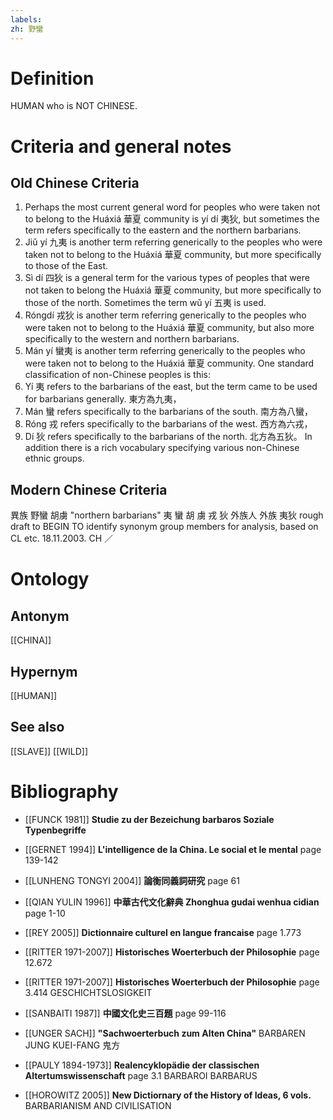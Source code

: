 ```yaml
---
labels: 
zh: 野蠻
---
```


# Definition
HUMAN who is NOT CHINESE.
# Criteria and general notes
## Old Chinese Criteria
1. Perhaps the most current general word for peoples who were taken not to belong to the Huáxiá 華夏 community is yí dí 夷狄, but sometimes the term refers specifically to the eastern and the northern barbarians.
2. Jiǔ yí 九夷 is another term referring generically to the peoples who were taken not to belong to the Huáxiá 華夏 community, but more specifically to those of the East.
3. Sì dí 四狄 is a general term for the various types of peoples that were not taken to belong the Huáxiá 華夏 community, but more specifically to those of the north. Sometimes the term wǔ yí 五夷 is used.
4. Róngdí 戎狄 is another term referring generically to the peoples who were taken not to belong to the Huáxiá 華夏 community, but also more specifically to the western and northern barbarians.
5. Mán yí 蠻夷 is another term referring generically to the peoples who were taken not to belong to the Huáxiá 華夏 community.
One standard classification of non-Chinese peoples is this:
6. Yí 夷 refers to the barbarians of the east, but the term came to be used for barbarians generally. 東方為九夷，
7. Mán 蠻 refers specifically to the barbarians of the south. 南方為八蠻，
8. Róng 戎 refers specifically to the barbarians of the west. 西方為六戎，
9. Dí 狄 refers specifically to the barbarians of the north. 北方為五狄。
In addition there is a rich vocabulary specifying various non-Chinese ethnic groups.
## Modern Chinese Criteria
異族
野蠻
胡虜 "northern barbarians"
夷
蠻
胡
虜
戎
狄
外族人
外族
夷狄
rough draft to BEGIN TO identify synonym group members for analysis, based on CL etc. 18.11.2003. CH ／
# Ontology

## Antonym
[[CHINA]]
## Hypernym
[[HUMAN]]
## See also
[[SLAVE]]
[[WILD]]
# Bibliography
- [[FUNCK 1981]]
**Studie zu der Bezeichung barbaros Soziale Typenbegriffe** 

- [[GERNET 1994]]
**L'intelligence de la China. Le social et le mental** page 139-142

- [[LUNHENG TONGYI 2004]]
**論衡同義詞研究** page 61

- [[QIAN YULIN 1996]]
**中華古代文化辭典 Zhonghua gudai wenhua cidian** page 1-10

- [[REY 2005]]
**Dictionnaire culturel en langue francaise** page 1.773

- [[RITTER 1971-2007]]
**Historisches Woerterbuch der Philosophie** page 12.672

- [[RITTER 1971-2007]]
**Historisches Woerterbuch der Philosophie** page 3.414
GESCHICHTSLOSIGKEIT
- [[SANBAITI 1987]]
**中國文化史三百題** page 99-116

- [[UNGER SACH]]
**"Sachwoerterbuch zum Alten China"** 
BARBAREN
JUNG
KUEI-FANG 鬼方
- [[PAULY 1894-1973]]
**Realencyklopädie der classischen Altertumswissenschaft** page 3.1
BARBAROI
BARBARUS
- [[HOROWITZ 2005]]
**New Dictiornary of the History of Ideas, 6 vols.** 
BARBARIANISM AND CIVILISATION